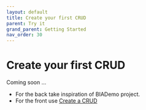 ```yaml
---
layout: default
title: Create your first CRUD
parent: Try it
grand_parent: Getting Started
nav_order: 30
---
```


# Create your first CRUD

Coming soon ...


* For the back take inspiration of BIADemo project.
* For the front use [Create a CRUD](../../30-DeveloperGuide/30-Front/20-20-CreateACRUD.md)